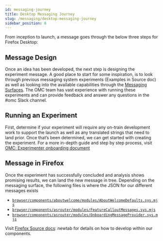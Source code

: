 ```yaml
---
id: messaging-journey
title: Desktop Messaging Journey
slug: /messaging/desktop-messaging-journey
sidebar_position: 6
---
```


From inception to launch, a message goes through the below three steps for Firefox Desktop:

## Message Design

Once an idea has been developed, the next step is designing the experiment message. A good place to start for some inspiration, is to look through previous messaging system experiments (Examples in Source doc) as well as looking into the available capabilities through the  [Messaging Surfaces](/messaging/desktop-messaging-surfaces). The OMC team has vast experience with running these experiments and can provide feedback and answer any questions in the #omc Slack channel.

## Running an Experiment

First, determine if your experiment will require any on-train development work to support the launch as well as any translated strings that need to land prior. Once that’s been determined, we can get started with creating the experiment.
For a more in-depth guide and step by step process, visit [OMC: Experimenter onboarding document](https://mozilla-hub.atlassian.net/wiki/spaces/FIREFOX/pages/233406786/OMC+Experimenter+Onboarding)

## Message in Firefox

Once the experiment has successfully concluded and analysis shows promising results, we can land the new message in tree. Depending on the messaging surface, the following files is where the JSON for our different messages exists

* [`browser/components/aboutwelcome/modules/AboutWelcomeDefaults.sys.mjs`][AboutWelcomeDefaults]
* [`browser/components/asrouter/modules/FeatureCalloutMessages.sys.mjs`][FeatureCalloutMessages]
* [`browser/components/asrouter/modules/OnboardingMessageProvider.sys.mjs`][OnboardingMessageProvider]

Visit [Firefox Source docs](https://firefox-source-docs.mozilla.org/browser/components/asrouter/docs/index.html): newtab for details on how to develop within our components.

[AboutWelcomeDefaults]: https://searchfox.org/mozilla-central/source/browser/components/aboutwelcome/modules/AboutWelcomeDefaults.sys.mjs
[FeatureCalloutMessages]: https://searchfox.org/mozilla-central/source/browser/components/asrouter/modules/FeatureCalloutMessages.sys.mjs
[OnboardingMessageProvider]: https://searchfox.org/mozilla-central/source/browser/components/asrouter/modules/OnboardingMessageProvider.sys.mjs
